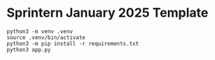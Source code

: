 # Sprintern January 2025 Template

```
python3 -m venv .venv
source .venv/bin/activate
python3 -m pip install -r requirements.txt
python3 app.py
```
